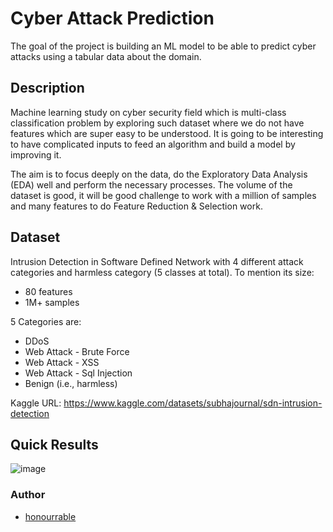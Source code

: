 # Cyber Attack Prediction
The goal of the project is building an ML model to be able to predict cyber attacks using a tabular data about the domain.

## Description

Machine learning study on cyber security field which is multi-class classification problem by exploring such dataset where we do not have features which are super easy to be understood. It is going to be interesting to have complicated inputs to feed an algorithm and build a model by improving it.

The aim is to focus deeply on the data, do the Exploratory Data Analysis (EDA) well and perform the necessary processes. The volume of the dataset is good, it will be good challenge to work with a million of samples and many features to do Feature Reduction & Selection work.

## Dataset
Intrusion Detection in Software Defined Network with 4 different attack categories and harmless category (5 classes at total). To mention its size:

* 80 features
* 1M+ samples

5 Categories are:

* DDoS
* Web Attack - Brute Force
* Web Attack - XSS
* Web Attack - Sql Injection
* Benign (i.e., harmless)

Kaggle URL:
https://www.kaggle.com/datasets/subhajournal/sdn-intrusion-detection

## Quick Results

![image](https://user-images.githubusercontent.com/57035819/213426627-b2d7b906-ad55-4e5b-a859-eee9ec4b5667.png)

### Author
- [honourrable](https://github.com/honourrable)
